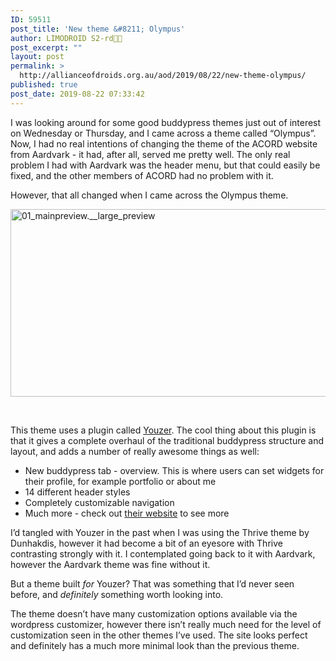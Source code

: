 ```yaml
---
ID: 59511
post_title: 'New theme &#8211; Olympus'
author: LIMODROID S2-rd🔭🔬
post_excerpt: ""
layout: post
permalink: >
  http://allianceofdroids.org.au/aod/2019/08/22/new-theme-olympus/
published: true
post_date: 2019-08-22 07:33:42
---
```

<span style="font-weight: 400;">I was looking around for some good buddypress themes just out of interest on Wednesday or Thursday, and I came across a theme called “Olympus”. Now, I had no real intentions of changing the theme of the ACORD website from Aardvark - it had, after all, served me pretty well. The only real problem I had with Aardvark was the header menu, but that could easily be fixed, and the other members of ACORD had no problem with it.</span>

<span style="font-weight: 400;">However, that all changed when I came across the Olympus theme.</span>

<span style="font-weight: 400;"> <img class="alignnone size-full wp-image-59507" src="http://allianceofdroids.org.au/wp-content/uploads/2019/08/01_mainpreview.__large_preview.jpg" alt="01_mainpreview.__large_preview" width="590" height="300" /></span>

<span style="font-weight: 400;"> </span>

<span style="font-weight: 400;">This theme uses a plugin called </span><a href="http://youzer.kainelabs.com/"><span style="font-weight: 400;">Youzer</span></a><span style="font-weight: 400;">. The cool thing about this plugin is that it gives a complete overhaul of the traditional buddypress structure and layout, and adds a number of really awesome things as well:</span>
<ul>
	<li style="font-weight: 400;"><span style="font-weight: 400;">New buddypress tab - overview. This is where users can set widgets for their profile, for example portfolio or about me</span></li>
	<li style="font-weight: 400;"><span style="font-weight: 400;">14 different header styles</span></li>
	<li style="font-weight: 400;"><span style="font-weight: 400;">Completely customizable navigation</span></li>
	<li style="font-weight: 400;"><span style="font-weight: 400;">Much more - check out </span><a href="http://youzer.kainelabs.com/"><span style="font-weight: 400;">their website</span></a><span style="font-weight: 400;"> to see more</span></li>
</ul>
<span style="font-weight: 400;">I’d tangled with Youzer in the past when I was using the Thrive theme by Dunhakdis, however it had become a bit of an eyesore with Thrive contrasting strongly with it. I contemplated going back to it with Aardvark, however the Aardvark theme was fine without it.</span>

<span style="font-weight: 400;">But a theme built </span><i><span style="font-weight: 400;">for</span></i><span style="font-weight: 400;"> Youzer? That was something that I’d never seen before, and </span><i><span style="font-weight: 400;">definitely</span></i><span style="font-weight: 400;"> something worth looking into.</span>

<span style="font-weight: 400;">The theme doesn’t have many customization options available via the wordpress customizer, however there isn’t really much need for the level of customization seen in the other themes I’ve used. The site looks perfect and definitely has a much more minimal look than the previous theme.</span>